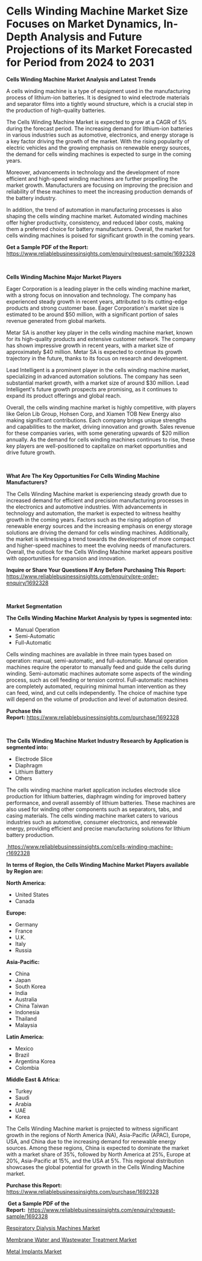 <p><h1>Cells Winding Machine Market Size Focuses on Market Dynamics, In-Depth Analysis and Future Projections of its Market Forecasted for Period from 2024 to 2031</h1></p><p><strong>Cells Winding Machine Market Analysis and Latest Trends</strong></p>
<p><p>A cells winding machine is a type of equipment used in the manufacturing process of lithium-ion batteries. It is designed to wind electrode materials and separator films into a tightly wound structure, which is a crucial step in the production of high-quality batteries.</p><p>The Cells Winding Machine Market is expected to grow at a CAGR of 5% during the forecast period. The increasing demand for lithium-ion batteries in various industries such as automotive, electronics, and energy storage is a key factor driving the growth of the market. With the rising popularity of electric vehicles and the growing emphasis on renewable energy sources, the demand for cells winding machines is expected to surge in the coming years.</p><p>Moreover, advancements in technology and the development of more efficient and high-speed winding machines are further propelling the market growth. Manufacturers are focusing on improving the precision and reliability of these machines to meet the increasing production demands of the battery industry.</p><p>In addition, the trend of automation in manufacturing processes is also shaping the cells winding machine market. Automated winding machines offer higher productivity, consistency, and reduced labor costs, making them a preferred choice for battery manufacturers. Overall, the market for cells winding machines is poised for significant growth in the coming years.</p></p>
<p><strong>Get a Sample PDF of the Report:&nbsp;</strong> <a href="https://www.reliablebusinessinsights.com/enquiry/request-sample/1692328">https://www.reliablebusinessinsights.com/enquiry/request-sample/1692328</a></p>
<p>&nbsp;</p>
<p><strong>Cells Winding Machine Major Market Players</strong></p>
<p><p>Eager Corporation is a leading player in the cells winding machine market, with a strong focus on innovation and technology. The company has experienced steady growth in recent years, attributed to its cutting-edge products and strong customer base. Eager Corporation's market size is estimated to be around $50 million, with a significant portion of sales revenue generated from global markets.</p><p>Metar SA is another key player in the cells winding machine market, known for its high-quality products and extensive customer network. The company has shown impressive growth in recent years, with a market size of approximately $40 million. Metar SA is expected to continue its growth trajectory in the future, thanks to its focus on research and development.</p><p>Lead Intelligent is a prominent player in the cells winding machine market, specializing in advanced automation solutions. The company has seen substantial market growth, with a market size of around $30 million. Lead Intelligent's future growth prospects are promising, as it continues to expand its product offerings and global reach.</p><p>Overall, the cells winding machine market is highly competitive, with players like Gelon Lib Group, Hohsen Corp, and Xiamen TOB New Energy also making significant contributions. Each company brings unique strengths and capabilities to the market, driving innovation and growth. Sales revenue for these companies varies, with some generating upwards of $20 million annually. As the demand for cells winding machines continues to rise, these key players are well-positioned to capitalize on market opportunities and drive future growth.</p></p>
<p>&nbsp;</p>
<p><strong>What Are The Key Opportunities For Cells Winding Machine Manufacturers?</strong></p>
<p><p>The Cells Winding Machine market is experiencing steady growth due to increased demand for efficient and precision manufacturing processes in the electronics and automotive industries. With advancements in technology and automation, the market is expected to witness healthy growth in the coming years. Factors such as the rising adoption of renewable energy sources and the increasing emphasis on energy storage solutions are driving the demand for cells winding machines. Additionally, the market is witnessing a trend towards the development of more compact and higher-speed machines to meet the evolving needs of manufacturers. Overall, the outlook for the Cells Winding Machine market appears positive with opportunities for expansion and innovation.</p></p>
<p><strong>Inquire or Share Your Questions If Any Before Purchasing This Report:</strong> <a href="https://www.reliablebusinessinsights.com/enquiry/pre-order-enquiry/1692328">https://www.reliablebusinessinsights.com/enquiry/pre-order-enquiry/1692328</a></p>
<p>&nbsp;</p>
<p><strong>Market Segmentation</strong></p>
<p><strong>The Cells Winding Machine Market Analysis by types is segmented into:</strong></p>
<p><ul><li>Manual Operation</li><li>Semi-Automatic</li><li>Full-Automatic</li></ul></p>
<p><p>Cells winding machines are available in three main types based on operation: manual, semi-automatic, and full-automatic. Manual operation machines require the operator to manually feed and guide the cells during winding. Semi-automatic machines automate some aspects of the winding process, such as cell feeding or tension control. Full-automatic machines are completely automated, requiring minimal human intervention as they can feed, wind, and cut cells independently. The choice of machine type will depend on the volume of production and level of automation desired.</p></p>
<p><strong>Purchase this Report:&nbsp;</strong><a href="https://www.reliablebusinessinsights.com/purchase/1692328">https://www.reliablebusinessinsights.com/purchase/1692328</a></p>
<p>&nbsp;</p>
<p><strong>The Cells Winding Machine Market Industry Research by Application is segmented into:</strong></p>
<p><ul><li>Electrode Slice</li><li>Diaphragm</li><li>Lithium Battery</li><li>Others</li></ul></p>
<p><p>The cells winding machine market application includes electrode slice production for lithium batteries, diaphragm winding for improved battery performance, and overall assembly of lithium batteries. These machines are also used for winding other components such as separators, tabs, and casing materials. The cells winding machine market caters to various industries such as automotive, consumer electronics, and renewable energy, providing efficient and precise manufacturing solutions for lithium battery production.</p></p>
<p><a href="https://www.reliablebusinessinsights.com/cells-winding-machine-r1692328">&nbsp;https://www.reliablebusinessinsights.com/cells-winding-machine-r1692328</a></p>
<p><strong>In terms of Region, the Cells Winding Machine Market Players available by Region are:</strong></p>
<p>
    <p> <strong> North America: </strong>
        <ul>
            <li>United States</li>
            <li>Canada</li>
        </ul>
        </p> 
    <p> <strong> Europe: </strong>
        <ul>
            <li>Germany</li>
            <li>France</li>
            <li>U.K.</li>
            <li>Italy</li>
            <li>Russia</li>
        </ul>
        </p> 
    <p> <strong> Asia-Pacific: </strong>
        <ul>
            <li>China</li>
            <li>Japan</li>
            <li>South Korea</li>
            <li>India</li>
            <li>Australia</li>
            <li>China Taiwan</li>
            <li>Indonesia</li>
            <li>Thailand</li>
            <li>Malaysia</li>
        </ul>
        </p> 
    <p> <strong> Latin America: </strong>
        <ul>
            <li>Mexico</li>
            <li>Brazil</li>
            <li>Argentina Korea</li>
            <li>Colombia</li>
        </ul>
        </p> 
    <p> <strong> Middle East & Africa: </strong>
        <ul>
            <li>Turkey</li>
            <li>Saudi</li>
            <li>Arabia</li>
            <li>UAE</li>
            <li>Korea</li>
        </ul>
    </p>
    </p>
<p><p>The Cells Winding Machine market is projected to witness significant growth in the regions of North America (NA), Asia-Pacific (APAC), Europe, USA, and China due to the increasing demand for renewable energy sources. Among these regions, China is expected to dominate the market with a market share of 35%, followed by North America at 25%, Europe at 20%, Asia-Pacific at 15%, and the USA at 5%. This regional distribution showcases the global potential for growth in the Cells Winding Machine market.</p></p>
<p><strong>Purchase this Report: </strong><a href="https://www.reliablebusinessinsights.com/purchase/1692328">https://www.reliablebusinessinsights.com/purchase/1692328</a></p>
<p>&nbsp;<strong>Get a Sample PDF of the Report:&nbsp;&nbsp;</strong><a href="https://www.reliablebusinessinsights.com/enquiry/request-sample/1692328">https://www.reliablebusinessinsights.com/enquiry/request-sample/1692328</a></p>
<p><strong></strong></p>
<p><p><a href="https://github.com/lesliranch56456/Market-Research-Report-List-1/blob/main/respiratory-dialysis-machines-market.md">Respiratory Dialysis Machines Market</a></p><p><a href="https://medium.com/@ruth.murray9056/membrane-water-and-wastewater-treatment-market-outlook-and-forecast-from-2024-to-2031-20a322440ce2">Membrane Water and Wastewater Treatment Market</a></p><p><a href="https://view.publitas.com/reportprime-1/insights-into-the-metal-implants-market-market-players-market-size-geographical-regions-and-forecast-2024-2031/">Metal Implants Market</a></p></p>